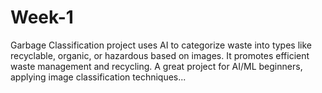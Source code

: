 # Week-1
Garbage Classification project uses AI to categorize waste into types like recyclable, organic, or hazardous based on images. It promotes efficient waste management and recycling. A great project for AI/ML beginners, applying image classification techniques...
